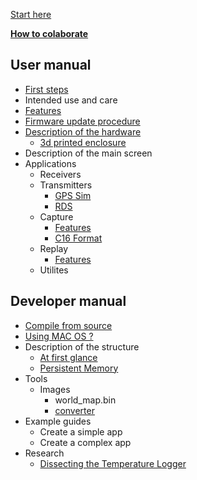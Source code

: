 [Start here](Home)

[**How to colaborate**](How-to-colaborate)
## User manual
* [First steps](First-steps)
* Intended use and care
* [Features](Features)
* [Firmware update procedure](Update-firmware)
* [Description of the hardware](Hardware-overview)
   * [3d printed enclosure](H2-Enclosure)
* Description of the main screen
* Applications
   * Receivers
   * Transmitters
      * [GPS Sim](GPS-Sim)
      * [RDS](RDS)
   * Capture
      * [Features](Capture)
      * [C16 Format](C16-format)
   * Replay
      * [Features](Replay)
   * Utilites
## Developer manual
* [Compile from source](Compile-firmware)
* [Using MAC OS ?](Using-MAC-OS)
* Description of the structure
   * [At first glance](At-first-glance)
   * [Persistent Memory](Persistent-Memory)
* Tools
   * Images
      * world_map.bin
      * [converter](Splash-and-other-images)
* Example guides
   * Create a simple app
   * Create a complex app
* Research
   * [Dissecting the Temperature Logger](Dissecting-the-Temperature-logger)
